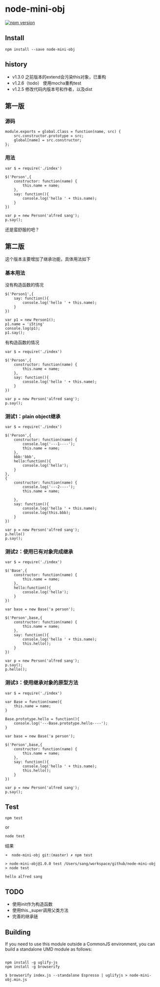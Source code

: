 node-mini-obj
=============

[![npm version](https://badge.fury.io/js/node-mini-obj.svg)](http://badge.fury.io/js/node-mini-obj)

## Install

```
npm install --save node-mini-obj
```

## history

- v1.3.0
	之前版本的extend会污染this对象，已重构
- v1.2.6（todo）
	使用mocha重构test
- v1.2.5
	修改代码内版本号和作者，以及dist

## 第一版

### 源码

```
module.exports = global.Class = function(name, src) { 
	src.constructor.prototype = src; 
	global[name] = src.constructor; 
}; 
```

### 用法

```
var $ = require('./index')

$('Person',{
    constructor: function(name) { 
        this.name = name;
    }, 
    say: function(){
        console.log('hello ' + this.name);
    }
})

var p = new Person('alfred sang');
p.say();
```


还是蛮舒服的吧？

## 第二版

这个版本主要增加了继承功能，具体用法如下

### 基本用法

没有构造函数的情况

```
$('Person1',{
	say: function(){
		console.log('hello ' + this.name);
	}
})

var p1 = new Person1();
p1.name = 'i5ting'
console.log(p1);
p1.say();
```

有构造函数的情况

```
var $ = require('./index')

$('Person',{
	constructor: function(name) { 
		this.name = name;
	}, 
	say: function(){
		console.log('hello ' + this.name);
	}
})

var p = new Person('alfred sang');
p.say();
```

### 测试1：plain object继承

```
var $ = require('./index')

$('Person',{
	constructor: function(name) { 
		console.log('---1----');
		this.name = name;
	}, 
	bbb:'bbb',
	hello:function(){
		console.log('hello');
	}
},
{
	constructor: function(name) { 
		console.log('---2----');
		this.name = name;
	
	}, 
	say: function(){
		console.log('hello ' + this.name);
		console.log(this.bbb);
	}
})

var p = new Person('alfred sang');
p.hello()
p.say();
```


### 测试2：使用已有对象完成继承

```
var $ = require('./index')

$('Base',{
	constructor: function(name) { 
		this.name = name;
	},
	hello:function(){
		console.log('hello');
	}
})

var base = new Base('a person');

$('Person',base,{
	constructor: function(name) { 
		this.name = name;
	}, 
	say: function(){
		console.log('hello ' + this.name);
		this.hello();
	}
})

var p = new Person('alfred sang');
p.say();
p.hello();
```


### 测试3：使用继承对象的原型方法

```
var $ = require('./index')

var Base = function(name){
	this.name = name;
}

Base.prototype.hello = function(){
	console.log('---Base.prototype.hello----');
}

var base = new Base('a person');

$('Person',base,{
	constructor: function(name) { 
		this.name = name;
	}, 
	say: function(){
		console.log('hello ' + this.name);
		this.hello();
	}
})

var p = new Person('alfred sang');
p.say();
```



## Test

	npm test

or 

	node test
	
结果

```
➜  node-mini-obj git:(master) ✗ npm test

> node-mini-obj@1.0.0 test /Users/sang/workspace/github/node-mini-obj
> node test

hello alfred sang
```

## TODO

- 使用init作为构造函数
- 使用this._super调用父类方法
- 完善的继承链

## Building

If you need to use this module outside a CommonJS environment, you can build a standalone UMD module as follows:

```

npm install -g uglify-js
npm install -g browserify

$ browserify index.js --standalone Espresso | uglifyjs > node-mini-obj.min.js
```
